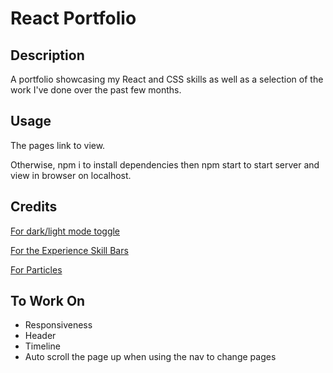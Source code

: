 # React Portfolio

## Description
A portfolio showcasing my React and CSS skills as well as a selection of the work I've done over the past few months.

## Usage 
The pages link to view.

Otherwise, npm i to install dependencies then npm start to start server and view in browser on localhost.

## Credits

[For dark/light mode toggle](https://reactjsexample.com/day-and-night-light-dark-theme-switch-with-pretty-cool-animation-for-react/)

[For the Experience Skill Bars](https://www.npmjs.com/package/react-skills)

[For Particles](https://github.com/matteobruni/tsparticles)

## To Work On
* Responsiveness
* Header
* Timeline
* Auto scroll the page up when using the nav to change pages
